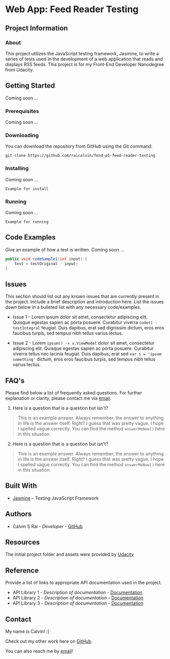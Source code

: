 # Web App: Feed Reader Testing

## Project Information

### About

This project utilizes the JavaScript testing framework, Jasmine, to write a series of tests used in the development of a web application that reads and displays RSS feeds. This project is for my Front-End Developer Nanodegree from Udacity.

## Getting Started

Coming soon ...

### Prerequisites

Coming soon ...

### Downloading

You can download the repository from GitHub using the Git command:

```
git clone https://github.com/raicalvin/fend-p5-feed-reader-testing
```

### Installing

Coming soon ...

```
Example for install
```

### Running

Coming soon ...

```
Example for running
```

## Code Examples

Give an example of how a test is written. Coming soon ...

```java
public void codeSample1(int input) {
    test = testOriginal - input;
}
```

## Issues

This section should list out any known issues that are currently present in the project. Include a brief description and introduction here. List the issues down below in a bulleted list with any necessary code/examples.

- Issue 1 - Lorem ipsum dolor sit amet, consectetur adipiscing elit. Quisque egestas sapien ac porta posuere. Curabitur viverra `code() - testIntegral` feugiat. Duis dapibus, erat sed dignissim dictum, eros eros faucibus turpis, sed tempus nibh tellus varius lectus.

- Issue 2 - Lorem `ipsum() -> v.ViewModel` dolor sit amet, consectetur adipiscing elit. Quisque egestas sapien ac porta posuere. Curabitur viverra tellus nec lacinia feugiat. Duis dapibus, erat sed `var s = 'ipsum something'` dictum, eros eros faucibus turpis, sed tempus nibh tellus varius lectus.

## FAQ's

Please find below a list of frequently asked questions. For further explanation or clarity, please contact me via [email](mailto:raicalvin@gmail.com).

1. Here is a question that is a question but isn't?
> This is an example answer. Always remember, the answer to anything in life is the answer itself. Right? I guess that was pretty vague. I hope I spelled vague correctly. You can find the method `answerMeNow()` here in this situation.

2. Here is a question that is a question but isn't?
> This is an example answer. Always remember, the answer to anything in life is the answer itself. Right? I guess that was pretty vague. I hope I spelled vague correctly. You can find the method `answerMeNow()` here in this situation.

## Built With

* [Jasmine](https://jasmine.github.io/) - Testing JavaScript Framework

## Authors

- Calvin S Rai - *Developer* - [GitHub](https://github.com/raicalvin)

## Resources

The initial project folder and assets were provided by [Udacity](https://github.com/udacity/frontend-nanodegree-feedreader)

## Reference

Provide a list of links to appropriate API documentation used in the project.

- API Library 1 - *Description of documentation* - [Documentation](https://github.com/raicalvin)
- API Library 2 - *Description of documentation* - [Documentation](https://github.com/raicalvin)
- API Library 3 - *Description of documentation* - [Documentation](https://github.com/raicalvin)

## Contact

My name is Calvin! :]

Check out my other work here on [GitHub](https://github.com/raicalvin).

You can also reach me by [email](mailto:raicalvin@gmail.com)!
